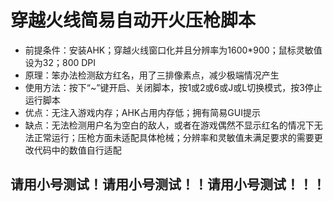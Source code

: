 # 穿越火线简易自动开火压枪脚本
* 前提条件：安装AHK；穿越火线窗口化并且分辨率为1600*900；鼠标灵敏值设为32；800 DPI
* 原理：笨办法检测敌方红名，用了三排像素点，减少极端情况产生
* 使用方法：按下“~”键开启、关闭脚本，按1或2或6或J或L切换模式，按3停止运行脚本
* 优点：无注入游戏内存；AHK占用内存低；拥有简易GUI提示
* 缺点：无法检测用户名为空白的敌人，或者在游戏偶然不显示红名的情况下无法正常运行；压枪方面未适配具体枪械；分辨率和灵敏值未满足要求的需要更改代码中的数值自行适配
## 请用小号测试！请用小号测试！！请用小号测试！！！
